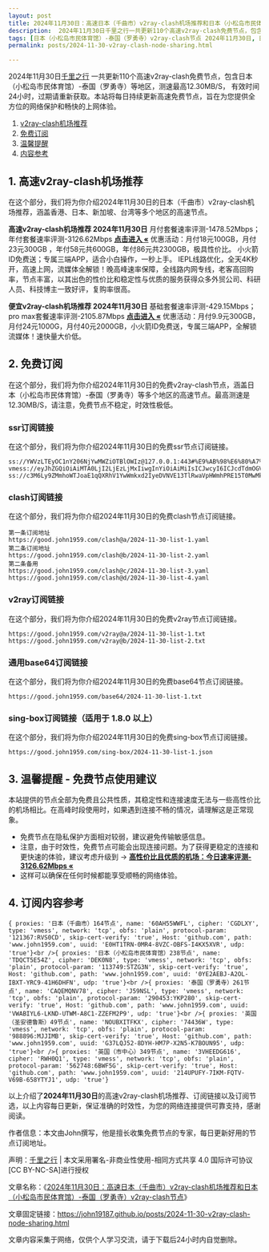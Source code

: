 ```yaml
---
layout: post
title: 2024年11月30日：高速日本（千曲市）v2ray-clash机场推荐和日本（小松岛市民体育馆）-泰国（罗勇寺）v2ray-clash节点
description:  2024年11月30日千里之行一共更新110个高速v2ray-clash免费节点，包含日本（小松岛市民体育馆）-泰国（罗勇寺）等地区，测速最高12.30MB/S， 有效时间24小时，过期请重新获取。本站将每日持续更新高速免费节点，旨在为您提供全方位的网络保护和畅快的上网体验
tags: [日本（小松岛市民体育馆）-泰国（罗勇寺）v2ray-clash节点 2024年11月30日, 日本（千曲市）高速v2ray-clashv2ray-clash机场推荐 2024年11月30日]
permalink: posts/2024-11-30-v2ray-clash-node-sharing.html

---
```



2024年11月30日[千里之行](https://john19187.github.io) 一共更新110个高速v2ray-clash免费节点，包含日本（小松岛市民体育馆）-泰国（罗勇寺）等地区，测速最高12.30MB/S， 有效时间24小时，过期请重新获取。本站将每日持续更新高速免费节点，旨在为您提供全方位的网络保护和畅快的上网体验。

1. [v2ray-clash机场推荐](#1-高速v2ray-clash机场推荐)
2. [免费订阅](#2-免费订阅)
3. [温馨提醒](#3-温馨提醒---免费节点使用建议)
4. [内容参考](#4-订阅内容参考)

## 1. 高速v2ray-clash机场推荐

在这个部分，我们将为你介绍2024年11月30日的日本（千曲市）v2ray-clash机场推荐，涵盖香港、日本、新加坡、台湾等多个地区的高速节点。

<div class="good cat1"><strong>高速v2ray-clash机场推荐 2024年11月30日</strong> 月付套餐速率评测-1478.52Mbps；年付套餐速率评测-3126.62Mbps <strong><a href="https://good.john1959.com/lepl/2024-11-30" target="_blank">点击进入 «</a></strong> 优惠活动：月付18元100GB，月付23元300GB ，年付58元共600GB，年付86元共2300GB，极具性价比。 小火箭ID免费送；专属三端APP，适合小白操作，一秒上手。 IEPL线路优化，全天4K秒开，高速上网，流媒体全解锁！晚高峰速率保障，全线路内网专线，老客高回购率，节点丰富，以其出色的性价比和稳定性与优质的服务获得众多外贸公司、科研人员、科技博主一致好评，复购率很高。</div><div class="good cat2">

<strong>便宜v2ray-clash机场推荐 2024年11月30日</strong> 基础套餐速率评测-429.15Mbps；pro max套餐速率评测-2105.87Mbps <strong><a href="https://good.john1959.com/cheap/2024-11-30" target="_blank">点击进入 «</a></strong> 优惠活动：月付9.9元300GB，月付24元1000G，月付40元2000GB，小火箭ID免费送，专属三端APP，全解锁流媒体！速快量大价低。</div>

## 2. 免费订阅

在这个部分，我们将为你介绍2024年11月30日的免费v2ray-clash节点，涵盖日本（小松岛市民体育馆）-泰国（罗勇寺）等多个地区的高速节点。最高测速是12.30MB/S，请注意，免费节点不稳定，时效性极低。

### ssr订阅链接

在这个部分，我们将为你介绍2024年11月30日的免费ssr节点订阅链接。

```
ss://YWVzLTEyOC1nY206NjYwMWZiOTBlOWIz@127.0.0.1:443#%E9%AB%98%E6%80%A7%E4%BB%B7%E6%AF%94%E6%9C%BA%E5%9C%BA%3Ahttps%3A%2F%2Fkfyun.uk
vmess://eyJhZGQiOiAiMTA0LjI2LjEzLjMxIiwgInYiOiAiMiIsICJwcyI6ICJcdTdmOGVcdTU2ZmQgQ2xvdWRGbGFyZVx1ODI4Mlx1NzBiOSIsICJwb3J0IjogMjA4NiwgImlkIjogImU5ZTNjYzEzLWRiNDgtNGNjMS04YzI0LTc2MjY0MzlhNTMzOSIsICJhaWQiOiAiMCIsICJuZXQiOiAid3MiLCAidHlwZSI6ICIiLCAiaG9zdCI6ICJpcDEuMTc4OTAzNC54eXoiLCAicGF0aCI6ICJnaXRodWIuY29tL0FsdmluOTk5OSIsICJ0bHMiOiAiIn0=
ss://c3M6Ly9ZMmhoWTJoaE1qQXRhV1YwWmkxd2IyeDVNVE13TlRwaVpHWmhPRE15T0MwMk1ESm1MVFJoTm1VdFlqQXdaUzB6T1RObE5ESXhOV0kzTkdZ@free.2apzhfa:31115#9%7C%F0%9F%87%AF%F0%9F%87%B5%E6%97%A5%E6%9C%AC%2003%20%7C%201x%20JP
```

### clash订阅链接

在这个部分，我们将为你介绍2024年11月30日的免费clash节点订阅链接。

```
第一条订阅地址
https://good.john1959.com/clash@a/2024-11-30-list-1.yaml
第二条订阅地址
https://good.john1959.com/clash@b/2024-11-30-list-2.yaml
第二条备用
https://good.john1959.com/clash@c/2024-11-30-list-3.yaml
https://good.john1959.com/clash@d/2024-11-30-list-4.yaml
```

### v2ray订阅链接

在这个部分，我们将为你介绍2024年11月30日的免费v2ray节点订阅链接。

```
https://good.john1959.com/v2ray@a/2024-11-30-list-1.txt
https://good.john1959.com/v2ray@b/2024-11-30-list-2.txt
```

### 通用base64订阅链接

在这个部分，我们将为你介绍2024年11月30日的免费base64节点订阅链接。

```
https://good.john1959.com/base64/2024-11-30-list-1.txt
```

### sing-box订阅链接（适用于 1.8.0 以上）

在这个部分，我们将为你介绍2024年11月30日的免费sing-box节点订阅链接。

```
https://good.john1959.com/sing-box/2024-11-30-list-1.json
```

## 3. 温馨提醒 - 免费节点使用建议

本站提供的节点全部为免费且公共性质，其稳定性和连接速度无法与一些高性价比的机场相比。在高峰时段使用时，如果遇到连接不畅的情况，请理解这是正常现象。

- 免费节点在隐私保护方面相对较弱，建议避免传输敏感信息。
- 注意，由于时效性，免费节点可能会出现连接问题。为了获得更稳定的连接和更快速的体验，建议考虑升级到 → <strong>[高性价比且优质的机场：今日速率评测- 3126.62Mbps «](https://good.john1959.com/lepl/2024-11-30)</strong>
- 这样可以确保在任何时候都能享受顺畅的网络体验。

## 4. 订阅内容参考

```
{ proxies: '日本（千曲市）164节点', name: '60AH55WWFL', cipher: 'CGDLXY', type: 'vmess', network: 'tcp', obfs: 'plain', protocol-param: '121367:RVS0CD', skip-cert-verify: 'true', Host: 'github.com', path: 'www.john1959.com', uuid: 'E0HT1TRN-0MR4-8VZC-OBFS-I4KX5XVR', udp: 'true'}<br />{ proxies: '日本（小松岛市民体育馆）238节点', name: 'TDQCT5E54Z', cipher: 'DEK0N8', type: 'vmess', network: 'tcp', obfs: 'plain', protocol-param: '113749:STZG3N', skip-cert-verify: 'true', Host: 'github.com', path: 'www.john1959.com', uuid: '0YE2AEBJ-A2OL-IBXT-YRC9-41H6DHFN', udp: 'true'}<br />{ proxies: '泰国（罗勇寺）261节点', name: 'CAQEMQNV78', cipher: 'J59NSL', type: 'vmess', network: 'tcp', obfs: 'plain', protocol-param: '290453:YKP280', skip-cert-verify: 'true', Host: 'github.com', path: 'www.john1959.com', uuid: 'VWABIYL6-LKND-UTWM-A8C1-ZZEFM2P9', udp: 'true'}<br />{ proxies: '英国（圣安德鲁斯）49节点', name: 'NOUBXITFKX', cipher: '74436W', type: 'vmess', network: 'tcp', obfs: 'plain', protocol-param: '988896:MJJIMB', skip-cert-verify: 'true', Host: 'github.com', path: 'www.john1959.com', uuid: 'G37LQJ52-8DYH-HM7P-X2N5-K7BOUN95', udp: 'true'}<br />{ proxies: '英国（市中心）349节点', name: '3VHEEDG616', cipher: 'RWH0Q1', type: 'vmess', network: 'tcp', obfs: 'plain', protocol-param: '562748:6BWF5G', skip-cert-verify: 'true', Host: 'github.com', path: 'www.john1959.com', uuid: '214UPUFY-7IKM-FQTV-V69B-658YTYJ1', udp: 'true'}
```

以上介绍了<strong>2024年11月30日</strong>的高速v2ray-clash机场推荐、订阅链接以及订阅节选，以上内容每日更新，保证准确的时效性，为您的网络连接提供可靠支持，感谢阅读。

作者信息：本文由John撰写，他是擅长收集免费节点的专家，每日更新好用的节点订阅地址。

声明：[千里之行](https://john19187.github.io) | 本文采用署名-非商业性使用-相同方式共享 4.0 国际许可协议[CC BY-NC-SA]进行授权

文章名称：《[2024年11月30日：高速日本（千曲市）v2ray-clash机场推荐和日本（小松岛市民体育馆）-泰国（罗勇寺）v2ray-clash节点](https://john19187.github.io/posts/2024-11-30-v2ray-clash-node-sharing.html)》

文章固定链接：https://john19187.github.io/posts/2024-11-30-v2ray-clash-node-sharing.html

文章内容采集于网络，仅供个人学习交流，请于下载后24小时内自觉删除。

